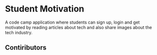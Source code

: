 # Student Motivation
A code camp application where students can sign up, login and get motivated by reading articles about tech and also share images about the tech industry.

## Contiributors
